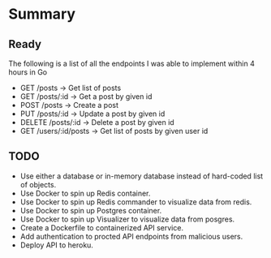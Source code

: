 # Summary

## Ready

The following is a list of all the endpoints I was able to implement within 4 hours in Go

- GET /posts -> Get list of posts
- GET /posts/:id -> Get a post by given id
- POST /posts -> Create a post
- PUT /posts/:id -> Update a post by given id
- DELETE /posts/:id -> Delete a post by given id
- GET /users/:id/posts -> Get list of posts by given user id

## TODO

- Use either a database or in-memory database instead of hard-coded list of objects.
- Use Docker to spin up Redis container.
- Use Docker to spin up Redis commander to visualize data from redis.
- Use Docker to spin up Postgres container.
- Use Docker to spin up Visualizer to visualize data from posgres.
- Create a Dockerfile to containerized API service.
- Add authentication to procted API endpoints from malicious users.
- Deploy API to heroku.
